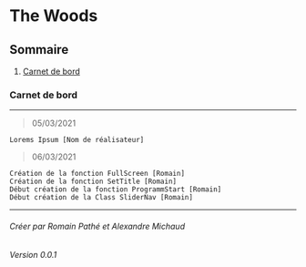# The Woods
## Sommaire
1. [Carnet de bord](#carnet-de-bord)
### Carnet de bord
***
> 05/03/2021
```
Lorems Ipsum [Nom de réalisateur]
```
> 06/03/2021
```
Création de la fonction FullScreen [Romain]
Création de la fonction SetTitle [Romain]
Début création de la fonction ProgrammStart [Romain]
Début création de la Class SliderNav [Romain]
```



















***
###### Créer par Romain Pathé et Alexandre Michaud
###### Version 0.0.1
